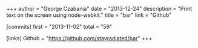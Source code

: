 +++
author = "George Czabania"
date = "2013-12-24"
description = "Print text on the screen using node-webkit."
title = "bar"
link = "Github"

[commits]
  first = "2013-11-02"
  total = "59"

[links]
  Github = "https://github.com/stayradiated/bar"
+++

